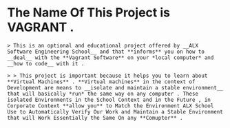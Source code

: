 # The Name Of This Project is VAGRANT . 

~~~~~~~~~~~~~~~~~~~~~~~~~~~~~~~~~~~~~~~~~~~~~~~~~~~~~~~~~~~~~~~~~~~~~~~~~~~~~~
> This is an optional and educational project offered by __ALX Software Engineering School__ and that **informs** you on how to __deal__ with the **Vagrant Software** on your *local computer* and __how to code__ with it .

> > This project is important because it helps you to learn about **Virtual Machines** . **Virtual machines** in the context of Development are means to __isolate and maintain a stable environment__ that will basically *run* the same way on any computer . These isolated Environments in the School Context and in the Future , in Corporate Context **allow you** to Match the Environment ALX School Use to Automatically Verify Our Work and Maintain a Stable Environment that will Work Essentially the Same On any **Comupter** .

~~~~~~~~~~~~~~~~~~~~~~~~~~~~~~~~~~~~~~~~~~~~~~~~~~~~~~~~~~~~~~~~~~~~~~~~~~~~~~ 
